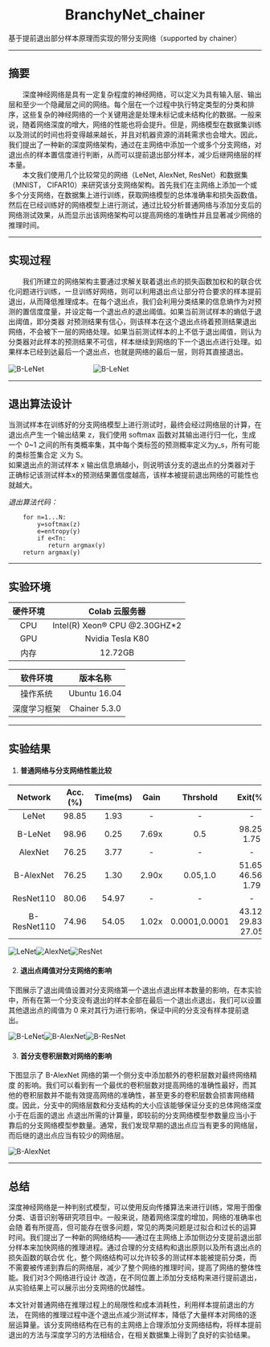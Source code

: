 <center><h1> BranchyNet_chainer</h1></center>
基于提前退出部分样本原理而实现的带分支网络（supported by chainer）

***
## 摘要
<p>
 　　深度神经网络是具有一定复杂程度的神经网络，可以定义为具有输入层、输出层和至少一个隐藏层之间的网络。每个层在一个过程中执行特定类型的分类和排序，这些复杂的神经网络的一个关键用途是处理未标记或未结构化的数据。一般来说，随着网络深度的增大，网络的性能也将会提升。但是，网络模型在数据集训练以及测试的时间也将变得越来越长，并且对机器资源的消耗需求也会增大。因此，我们提出了一种新的深度网络架构，通过在主网络中添加一个或多个分支网络，对退出点的样本置信度进行判断，从而可以提前退出部分样本，减少后继网络层的样本量。<br>
 　　本文我们使用几个比较常见的网络（LeNet, AlexNet, ResNet）和数据集（MNIST， CIFAR10）来研究该分支网络架构。首先我们在主网络上添加一个或多个分支网络，在数据集上进行训练，获取网络模型的总体准确率和损失函数值。然后在已经训练好的网络模型上进行测试，通过比较分析普通网络与添加分支后的网络测试效果，从而显示出该网络架构可以提高网络的准确性并且显著减少网络的推理时间。 
 
</p>

***
## 实现过程
<p>
 　　我们所建立的网络架构主要通过求解关联着退出点的损失函数加权和的联合优化问题进行训练，一旦训练好网络，则可以利用退出点让部分符合要求的样本提前退出，从而降低推理成本。在每个退出点，我们会利用分类结果的信息熵作为对预测的置信度度量，并设定每一个退出点的退出阈值。如果当前测试样本的熵低于退出阈值，即分类器 对预测结果有信心，则该样本在这个退出点待着预测结果退出网络，不会被下一层的网络处理。如果当前测试样本的上不低于退出阈值，则认为分类器对此样本的预测结果不可信，样本继续到网络的下一个退出点进行处理。如果样本已经到达最后一个退出点，也就是网络的最后一层，则将其直接退出。 
</p>

![B-LeNet](https://github.com/librahfacebook/BranchyNet_chainer/blob/master/pic/lenet_mnist/B-LeNet.png?raw=true "B-LeNet")　　　　　　　![B-LeNet](https://github.com/librahfacebook/BranchyNet_chainer/blob/master/pic/alexnet_cifar10/B-AlexNet.png?raw=true "B-AlexNet")

***

## 退出算法设计
当测试样本在训练好的分支网络模型上进行测试时，最终会经过网络层的计算，在退出点产生一个输出结果 z，我们使用 softmax 函数对其输出进行归一化，生成一个 0~1 之间的所有类概率集，其中每个类标签的预测概率定义为y_s，所有可能的类标签集合定 义为 S。  
如果退出点的测试样本 x 输出信息熵越小，则说明该分支的退出点的分类器对于正确标记该测试样本x的预测结果置信度越高，该样本被提前退出网络的可能性也就越大。

*退出算法代码：*
```
	for n=1...N:
	    y=softmax(z)
	    e=entropy(y)
	    if e<Tn:
	       return argmax(y)
	return argmax(y)
```

***

## 实验环境



|硬件环境|Colab 云服务器|
|:----:|:----:|
|CPU|Intel(R) Xeon® CPU @2.30GHZ*2 |
|GPU|Nvidia Tesla K80 |
|内存|12.72GB |

|软件环境|版本名称|
|:----:|:----:|
|操作系统|Ubuntu 16.04 |
|深度学习框架|Chainer 5.3.0|

***

## 实验结果

1. #### 普通网络与分支网络性能比较 

|Network|Acc.(%)|Time(ms)|Gain|Thrshold|Exit(%)|
|:----:|:----:|:----:|:----:|:----:|:----:|
|LeNet|98.85|1.93|-|-|-|
|B-LeNet|98.96|0.25|7.69x|0.5|98.25, 1.75|
|AlexNet|76.25|3.77|-|-|-|
|B-AlexNet|76.25|1.30|2.90x|0.05,1.0|51.65, 46.56, 1.79 |
|ResNet110|80.06|54.97|-|-|-|
|B-ResNet110|74.96|54.05|1.02x|0.0001,0.0001|43.12, 29.83, 27.05|

![LeNet](https://github.com/librahfacebook/BranchyNet_chainer/blob/master/pic/lenet_mnist/lenet_gpu(100).png?raw=true "LeNet")![AlexNet](https://github.com/librahfacebook/BranchyNet_chainer/blob/master/pic/alexnet_cifar10/alexnet_gpu(100).png?raw=true "AlexNet")![ResNet](https://github.com/librahfacebook/BranchyNet_chainer/blob/master/pic/resnet_cifar10/resnet_gpu(100).png?raw=true "ResNet")

2. #### 退出点阈值对分支网络的影响 

下图展示了退出阈值设置对分支网络第一个退出点退出样本数量的影响，在本实验中，所有在第一个分支没有退出的样本全部在最后一个退出点退出，我们可以设置其他退出点的阈值为 0 来对其行为进行影响，保证中间的分支没有样本提前退出。

![B-LeNet](https://github.com/librahfacebook/BranchyNet_chainer/blob/master/pic/lenet_mnist/lenet_branch1(100).png?raw=true "B-LeNet")![B-AlexNet](https://github.com/librahfacebook/BranchyNet_chainer/blob/master/pic/alexnet_cifar10/alexnet_branch1(100).png?raw=true "B-AlexNet")![B-ResNet](https://github.com/librahfacebook/BranchyNet_chainer/blob/master/pic/resnet_cifar10/resnet_branch1(100).png?raw=true "B-ResNet")

3. #### 首分支卷积层数对网络的影响 
下图显示了 B-AlexNet 网络的第一个侧分支中添加额外的卷积层数对最终网络精度 的影响。我们可以看到有一个最优的卷积层数对提高网络的准确性最好，而其他的卷积层数并不能有效提高网络的准确性，甚至更多的卷积层数会损害网络精度。因此，分支中的网络层数和分支结构的大小应该能够保证分支的总体网络深度小于在后面的退出 点退出所需的计算量，即较前的分支网络模型参数量应当小于靠后的分支网络模型参数量。通常，我们发现早期的退出点应当有更多的网络层，而后继的退出点应当有较少的网络层。 

![B-AlexNet](https://github.com/librahfacebook/BranchyNet_chainer/blob/master/pic/alexnet_cifar10/alexnet_layers.png?raw=true "B-AlexNet")

***

## 总结

深度神经网络是一种判别式模型，可以使用反向传播算法来进行训练，常用于图像 分类、语音识别等研究项目中。一般来说，随着网络深度的增加，网络的准确率也会随 着有所提高，但可能存在很多问题，常见的两类问题是过拟合和过长的运算时间。我们提出了一种新的网络结构——通过在主网络上添加侧边分支提前退出部分样本来加快网络的推理进程。通过合理的分支结构和退出原则以及所有退出点的损失函数的联合优 化，整个网络结构可以允许较多的测试样本能被提前分类，而不需要被传递到靠后的网络层，减少了整个网络的推理时间，提高了网络的整体性能。我们对3个网络进行设计 改造，在不同位置上添加分支结构来进行提前退出，从实验结果上可以展示出分支网络的优越性。  

本文针对普通网络在推理过程上的局限性和成本消耗性，利用样本提前退出的方法， 在网络的推理过程中逐个退出点减少测试样本，降低了大量样本对网络的逐层运算量。该分支网络结构在已有的主网络上合理添加分支网络结构，将样本提前退出的方法与深度学习的方法相结合，在相关数据集上得到了良好的实验结果。



